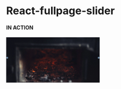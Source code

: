 # React-fullpage-slider

#### IN ACTION

<img src="https://github.com/pras75299/React-fullpage-slider/blob/master/src/fullpageslider-preview.png" width="50%" height="50%"/>
